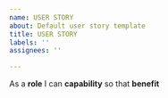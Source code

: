 ```yaml
---
name: USER STORY
about: Default user story template
title: USER STORY
labels: ''
assignees: ''

---
```


As a **role** I can **capability** so that **benefit**
